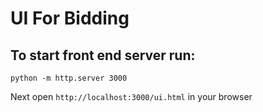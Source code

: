 
# UI For Bidding #

## To start front end server run: 
```python -m http.server 3000```


Next open ```http://localhost:3000/ui.html``` in your browser